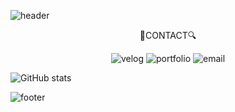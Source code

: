 ![header](https://capsule-render.vercel.app/api?type=waving&color=timeGradient&height=250&section=header&text=MOONG2&fontSize=90&animation=fadeIn&fontAlignY=40)
<div align="center">
  🔎CONTACT🔍
</div>

<div align="center">
  
  ![velog](https://img.shields.io/badge/Tech%20Blog-11B48A?style=flat-square&logo=Vimeo&logoColor=white&link=https://velog.io/@moong2) 
  ![portfolio](https://img.shields.io/badge/Portfolio-181717?style=flat-square&logo=GitHub&logoColor=white&link=https://moong2.github.io)
  ![email](https://img.shields.io/badge/Gmail-EA4335?style=flat-square&logo=Gmail&logoColor=white&link=pushclap@gmail.com)
  
</div>

  ![GitHub stats](https://github-readme-stats.vercel.app/api?username=moong2&show_icons=true) 
  


![footer](https://capsule-render.vercel.app/api?type=waving&color=timeGradient&height=250&section=footer)
